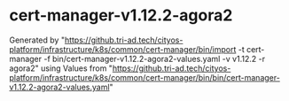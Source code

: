 # cert-manager-v1.12.2-agora2

Generated by "https://github.tri-ad.tech/cityos-platform/infrastructure/k8s/common/cert-manager/bin/import -t cert-manager -f bin/cert-manager-v1.12.2-agora2-values.yaml -v v1.12.2 -r agora2"
using Values from "https://github.tri-ad.tech/cityos-platform/infrastructure/k8s/common/cert-manager/bin/bin/cert-manager-v1.12.2-agora2-values.yaml"
